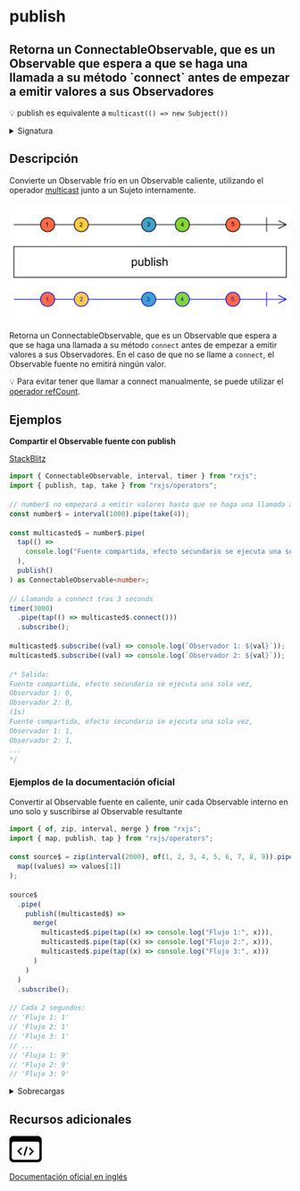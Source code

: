 # publish

<h2 class="subtitle"> Retorna un ConnectableObservable, que es un Observable que espera a que se haga una llamada a su método `connect` antes de empezar a emitir valores a sus Observadores</h2>

💡 publish es equivalente a `multicast(() => new Subject())`

<details>
<summary>Signatura</summary>

### Firma

`publish<T, R>(selector?: OperatorFunction<T, R>): MonoTypeOperatorFunction<T> | OperatorFunction<T, R>`

### Parámetros

<table>
<tr><td>selector</td><td>Opcional. El valor por defecto es <code>undefined</code>.
Función de selección opcional que puede utilizar la secuencia fuente multidifundida tantas veces como sean necesarias, sin provocar múltiples suscripciones a la secuencia fuente. Los suscriptores al flujo recibirán todas las notificaciones de la fuente a partir del momento de la suscripción.
</td></tr>
</table>

### Retorna

`MonoTypeOperatorFunction<T> | OperatorFunction<T, R>`: Un `ConnectableObservable` que, cuando se hace una llamada a su método `connect`, hace que el Observable fuente emita valores a sus Observadores.

</details>

## Descripción

Convierte un Observable frío en un Observable caliente, utilizando el operador <a href="/operators/multicasting/multicast">multicast</a> junto a un Sujeto internamente.

<img src="assets/images/marble-diagrams/multicasting/publish.png" alt="Diagrama de canicas del operador publish">

Retorna un ConnectableObservable, que es un Observable que espera a que se haga una llamada a su método `connect` antes de empezar a emitir valores a sus Observadores. En el caso de que no se llame a `connect`, el Observable fuente no emitirá ningún valor.

💡 Para evitar tener que llamar a connect manualmente, se puede utilizar el [operador refCount](/operators/multicasting/refCount).

## Ejemplos

**Compartir el Observable fuente con publish**

<a target="_blank" href="https://stackblitz.com/edit/docu-rxjs-publish?file=index.ts">StackBlitz</a>

```typescript
import { ConnectableObservable, interval, timer } from "rxjs";
import { publish, tap, take } from "rxjs/operators";

// number$ no empezará a emitir valores hasta que se haga una llamada a connect
const number$ = interval(1000).pipe(take(4));

const multicasted$ = number$.pipe(
  tap(() =>
    console.log("Fuente compartida, efecto secundario se ejecuta una sola vez")
  ),
  publish()
) as ConnectableObservable<number>;

// Llamando a connect tras 3 seconds
timer(3000)
  .pipe(tap(() => multicasted$.connect()))
  .subscribe();

multicasted$.subscribe((val) => console.log(`Observador 1: ${val}`));
multicasted$.subscribe((val) => console.log(`Observador 2: ${val}`));

/* Salida:
Fuente compartida, efecto secundario se ejecuta una sola vez,
Observador 1: 0,
Observador 2: 0,
(1s)
Fuente compartida, efecto secundario se ejecuta una sola vez,
Observador 1: 1,
Observador 2: 1,
...
*/
```

### Ejemplos de la documentación oficial

Convertir al Observable fuente en caliente, unir cada Observable interno en uno solo y suscribirse al Observable resultante

```javascript
import { of, zip, interval, merge } from "rxjs";
import { map, publish, tap } from "rxjs/operators";

const source$ = zip(interval(2000), of(1, 2, 3, 4, 5, 6, 7, 8, 9)).pipe(
  map((values) => values[1])
);

source$
  .pipe(
    publish((multicasted$) =>
      merge(
        multicasted$.pipe(tap((x) => console.log("Flujo 1:", x))),
        multicasted$.pipe(tap((x) => console.log("Flujo 2:", x))),
        multicasted$.pipe(tap((x) => console.log("Flujo 3:", x)))
      )
    )
  )
  .subscribe();

// Cada 2 segundos:
// 'Flujo 1: 1'
// 'Flujo 2: 1'
// 'Flujo 3: 1'
// ...
// 'Flujo 1: 9'
// 'Flujo 2: 9'
// 'Flujo 3: 9'
```

<details>
<summary>Sobrecargas</summary>
<div class="overload-container">

<div class="overload-section">

### Firma

`publish(): UnaryFunction<Observable<T>, ConnectableObservable<T>>`

### Parámetros

No recibe ningún parámetro.

### Retorna

`UnaryFunction<Observable<T>, ConnectableObservable<T>>`

</div>

<div class="overload-section">

### Firma

`publish(selector: (shared: Observable<T>) => O): OperatorFunction<T, ObservedValueOf<O>>`

### Parámetros

<table>
<tr><td>selector</td><td>Tipo: <code>(shared: Observable) => O</code>.</td></tr>
</table>

### Retorna

`OperatorFunction<T, ObservedValueOf<O>>`

</div>

<div class="overload-section">

### Firma

`publish(selector: MonoTypeOperatorFunction<T>): MonoTypeOperatorFunction<T>`

### Parámetros

<table>
<tr><td>selector</td><td>Tipo: <code>MonoTypeOperatorFunction</code>.</td></tr>
</table>

### Retorna

`MonoTypeOperatorFunction<T>`

</div>

</details>

<div class="additional-section">

## Recursos adicionales

<a class="source-icon" target="_blank" href="https://github.com/ReactiveX/rxjs/blob/master/src/internal/operators/publish.ts">
<img src="assets/icons/source-code.png" alt="Source code">
<!-- <img src="assets/icons/source-code.png" alt="Source code"> -->
</a>
</div>

<a target="_blank" href="https://rxjs.dev/api/operators/publish">Documentación oficial en inglés</a>
